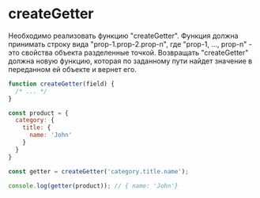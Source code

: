 # createGetter

Необходимо реализовать функцию "createGetter". Функция должна принимать строку вида 
"prop-1.prop-2.prop-n", где "prop-1, ..., prop-n" - это свойства объекта разделенные точкой.
Возвращать "createGetter" должна новую функцию, которая по заданному пути 
найдет значение в переданном ей объекте и вернет его. 

```javascript
function createGetter(field) {
  /* ... */
}

const product = {
  category: {
    title: {
      name: 'John'
    }
  }
}

const getter = createGetter('category.title.name');

console.log(getter(product)); // { name: 'John'}
```
